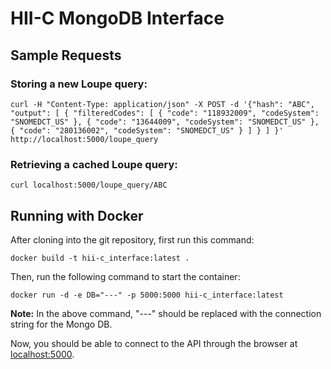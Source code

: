 # HII-C MongoDB Interface

## Sample Requests

### Storing a new Loupe query:

```
curl -H "Content-Type: application/json" -X POST -d '{"hash": "ABC", "output": [ { "filteredCodes": [ { "code": "118932009", "codeSystem": "SNOMEDCT_US" }, { "code": "13644009", "codeSystem": "SNOMEDCT_US" }, { "code": "280136002", "codeSystem": "SNOMEDCT_US" } ] } ] }' http://localhost:5000/loupe_query
```

### Retrieving a cached Loupe query:

```
curl localhost:5000/loupe_query/ABC
```

## Running with Docker

After cloning into the git repository, first run this command:

```
docker build -t hii-c_interface:latest .
```

Then, run the following command to start the container:

```
docker run -d -e DB="---" -p 5000:5000 hii-c_interface:latest
```

**Note:** In the above command, "---" should be replaced with the
connection string for the Mongo DB.

Now, you should be able to connect to the API through the browser at
[localhost:5000](localhost:5000).
